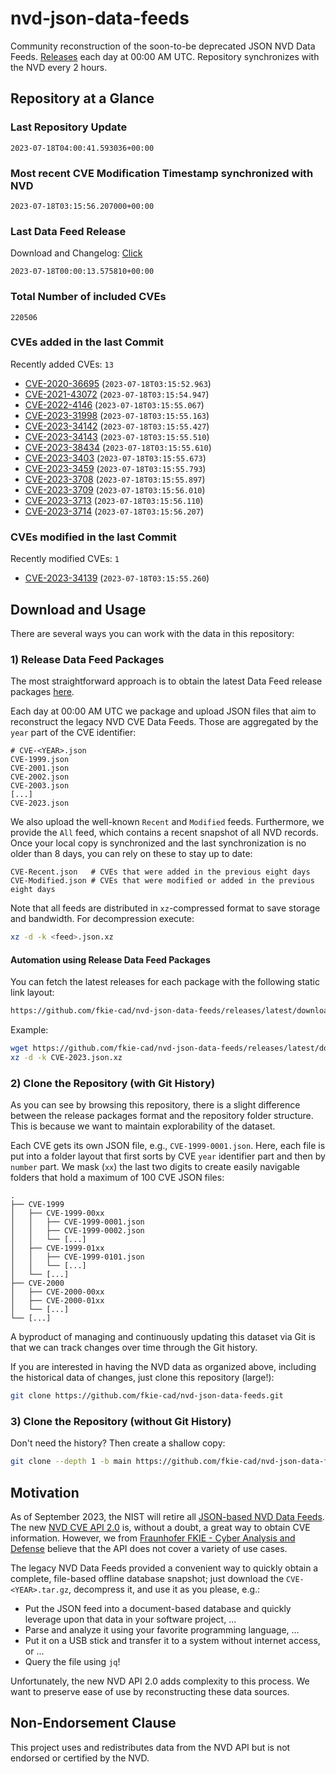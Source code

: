 # nvd-json-data-feeds

Community reconstruction of the soon-to-be deprecated JSON NVD Data Feeds. 
[Releases](https://github.com/fkie-cad/nvd-json-data-feeds/releases/latest) each day at 00:00 AM UTC.
Repository synchronizes with the NVD every 2 hours.

## Repository at a Glance

### Last Repository Update

```plain
2023-07-18T04:00:41.593036+00:00
```

### Most recent CVE Modification Timestamp synchronized with NVD

```plain
2023-07-18T03:15:56.207000+00:00
```

### Last Data Feed Release

Download and Changelog: [Click](https://github.com/fkie-cad/nvd-json-data-feeds/releases/latest)

```plain
2023-07-18T00:00:13.575810+00:00
```

### Total Number of included CVEs

```plain
220506
```

### CVEs added in the last Commit

Recently added CVEs: `13`

* [CVE-2020-36695](CVE-2020/CVE-2020-366xx/CVE-2020-36695.json) (`2023-07-18T03:15:52.963`)
* [CVE-2021-43072](CVE-2021/CVE-2021-430xx/CVE-2021-43072.json) (`2023-07-18T03:15:54.947`)
* [CVE-2022-4146](CVE-2022/CVE-2022-41xx/CVE-2022-4146.json) (`2023-07-18T03:15:55.067`)
* [CVE-2023-31998](CVE-2023/CVE-2023-319xx/CVE-2023-31998.json) (`2023-07-18T03:15:55.163`)
* [CVE-2023-34142](CVE-2023/CVE-2023-341xx/CVE-2023-34142.json) (`2023-07-18T03:15:55.427`)
* [CVE-2023-34143](CVE-2023/CVE-2023-341xx/CVE-2023-34143.json) (`2023-07-18T03:15:55.510`)
* [CVE-2023-38434](CVE-2023/CVE-2023-384xx/CVE-2023-38434.json) (`2023-07-18T03:15:55.610`)
* [CVE-2023-3403](CVE-2023/CVE-2023-34xx/CVE-2023-3403.json) (`2023-07-18T03:15:55.673`)
* [CVE-2023-3459](CVE-2023/CVE-2023-34xx/CVE-2023-3459.json) (`2023-07-18T03:15:55.793`)
* [CVE-2023-3708](CVE-2023/CVE-2023-37xx/CVE-2023-3708.json) (`2023-07-18T03:15:55.897`)
* [CVE-2023-3709](CVE-2023/CVE-2023-37xx/CVE-2023-3709.json) (`2023-07-18T03:15:56.010`)
* [CVE-2023-3713](CVE-2023/CVE-2023-37xx/CVE-2023-3713.json) (`2023-07-18T03:15:56.110`)
* [CVE-2023-3714](CVE-2023/CVE-2023-37xx/CVE-2023-3714.json) (`2023-07-18T03:15:56.207`)


### CVEs modified in the last Commit

Recently modified CVEs: `1`

* [CVE-2023-34139](CVE-2023/CVE-2023-341xx/CVE-2023-34139.json) (`2023-07-18T03:15:55.260`)


## Download and Usage

There are several ways you can work with the data in this repository:

### 1) Release Data Feed Packages

The most straightforward approach is to obtain the latest Data Feed release packages [here](https://github.com/fkie-cad/nvd-json-data-feeds/releases/latest).

Each day at 00:00 AM UTC we package and upload JSON files that aim to reconstruct the legacy NVD CVE Data Feeds.
Those are aggregated by the `year` part of the CVE identifier:

```
# CVE-<YEAR>.json
CVE-1999.json
CVE-2001.json
CVE-2002.json
CVE-2003.json
[...]
CVE-2023.json
```

We also upload the well-known `Recent` and `Modified` feeds.
Furthermore, we provide the `All` feed, which contains a recent snapshot of all NVD records.
Once your local copy is synchronized and the last synchronization is no older than 8 days, you can rely on these to stay up to date:

```plain
CVE-Recent.json   # CVEs that were added in the previous eight days
CVE-Modified.json # CVEs that were modified or added in the previous eight days
```

Note that all feeds are distributed in `xz`-compressed format to save storage and bandwidth.
For decompression execute:

```sh
xz -d -k <feed>.json.xz
```


#### Automation using Release Data Feed Packages

You can fetch the latest releases for each package with the following static link layout:

```sh
https://github.com/fkie-cad/nvd-json-data-feeds/releases/latest/download/CVE-<YEAR>.json.xz
```

Example:

```sh
wget https://github.com/fkie-cad/nvd-json-data-feeds/releases/latest/download/CVE-2023.json.xz
xz -d -k CVE-2023.json.xz
```

### 2) Clone the Repository (with Git History)

As you can see by browsing this repository, there is a slight difference between the release packages format and the repository folder structure.
This is because we want to maintain explorability of the dataset.

Each CVE gets its own JSON file, e.g., `CVE-1999-0001.json`.
Here, each file is put into a folder layout that first sorts by CVE `year` identifier part and then by `number` part.
We mask (`xx`) the last two digits to create easily navigable folders that hold a maximum of 100 CVE JSON files:

```plain
.
├── CVE-1999
│   ├── CVE-1999-00xx
│   │   ├── CVE-1999-0001.json
│   │   ├── CVE-1999-0002.json
│   │   └── [...]
│   ├── CVE-1999-01xx
│   │   ├── CVE-1999-0101.json
│   │   └── [...]
│   └── [...]
├── CVE-2000
│   ├── CVE-2000-00xx
│   ├── CVE-2000-01xx
│   └── [...]
└── [...]
```

A byproduct of managing and continuously updating this dataset via Git is that we can track changes over time through the Git history.

If you are interested in having the NVD data as organized above, including the historical data of changes, just clone this repository (large!):

```sh
git clone https://github.com/fkie-cad/nvd-json-data-feeds.git
```

### 3) Clone the Repository (without Git History)

Don't need the history? Then create a shallow copy:

```sh
git clone --depth 1 -b main https://github.com/fkie-cad/nvd-json-data-feeds.git
```

## Motivation

As of September 2023, the NIST will retire all [JSON-based NVD Data Feeds](https://nvd.nist.gov/vuln/data-feeds#divRetirementBanner-1).
The new [NVD CVE API 2.0](https://nvd.nist.gov/developers/vulnerabilities) is, without a doubt, a great way to obtain CVE information.
However, we from [Fraunhofer FKIE - Cyber Analysis and Defense](https://www.fkie.fraunhofer.de/en/departments/cad.html) believe that the API does not cover a variety of use cases.

The legacy NVD Data Feeds provided a convenient way to quickly obtain a complete, file-based offline database snapshot; just download the `CVE-<YEAR>.tar.gz`, decompress it, and use it as you please, e.g.:

* Put the JSON feed into a document-based database and quickly leverage upon that data in your software project, ...
* Parse and analyze it using your favorite programming language, ...
* Put it on a USB stick and transfer it to a system without internet access, or ...
* Query the file using `jq`!

Unfortunately, the new NVD API 2.0 adds complexity to this process.
We want to preserve ease of use by reconstructing these data sources.

## Non-Endorsement Clause

This project uses and redistributes data from the NVD API but is not endorsed or certified by the NVD.